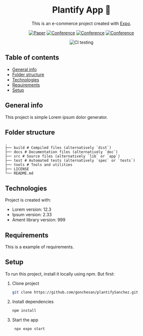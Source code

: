 <div align="center">    
 
# Plantify App 🌱

This is an e-commerce project created with [Expo](https://expo.dev).

[![Paper](http://img.shields.io/badge/paper-arxiv.1001.2234-B31B1B.svg)](https://www.nature.com/articles/nature14539)
[![Conference](http://img.shields.io/badge/NeurIPS-2019-4b44ce.svg)](https://papers.nips.cc/book/advances-in-neural-information-processing-systems-31-2018)
[![Conference](http://img.shields.io/badge/ICLR-2019-4b44ce.svg)](https://papers.nips.cc/book/advances-in-neural-information-processing-systems-31-2018)
[![Conference](http://img.shields.io/badge/AnyConference-year-4b44ce.svg)](https://papers.nips.cc/book/advances-in-neural-information-processing-systems-31-2018)

<!--
ARXIV
[![Paper](http://img.shields.io/badge/arxiv-math.co:1480.1111-B31B1B.svg)](https://www.nature.com/articles/nature14539)
-->

![CI testing](https://github.com/PyTorchLightning/deep-learning-project-template/workflows/CI%20testing/badge.svg?branch=master&event=push)

<!--
Conference
-->
</div>

## Table of contents

- [General info](#general-info)
- [Folder structure](#folder-structure)
- [Technologies](#technologies)
- [Requirements](#requirements)
- [Setup](#setup)

## General info

This project is simple Lorem ipsum dolor generator.

## Folder structure

```
.
├── build # Compiled files (alternatively `dist`)
├── docs # Documentation files (alternatively `doc`)
├── src # Source files (alternatively `lib` or `app`)
├── test # Automated tests (alternatively `spec` or `tests`)
├── tools # Tools and utilities
├── LICENSE
└── README.md
```

## Technologies

Project is created with:

- Lorem version: 12.3
- Ipsum version: 2.33
- Ament library version: 999

## Requirements

This is a example of requirements.

## Setup

To run this project, install it locally using npm. But first:

1. Clone project

   ```bash
   git clone https://github.com/gonchesan/plantifySanchez.git
   ```

2. Install dependencies

   ```bash
   npm install
   ```

3. Start the app

   ```bash
    npx expo start
   ```
